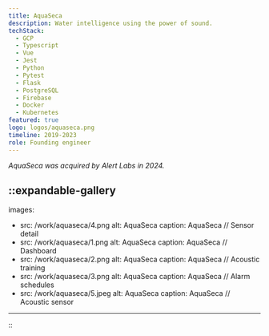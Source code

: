 ```yaml
---
title: AquaSeca
description: Water intelligence using the power of sound.
techStack:
  - GCP
  - Typescript
  - Vue
  - Jest
  - Python
  - Pytest
  - Flask
  - PostgreSQL
  - Firebase
  - Docker
  - Kubernetes
featured: true
logo: logos/aquaseca.png
timeline: 2019-2023
role: Founding engineer
---
```


*AquaSeca was acquired by Alert Labs in 2024.*

::expandable-gallery
---
images:
  - src: /work/aquaseca/4.png
    alt: AquaSeca
    caption: AquaSeca // Sensor detail
  - src: /work/aquaseca/1.png
    alt: AquaSeca
    caption: AquaSeca // Dashboard
  - src: /work/aquaseca/2.png
    alt: AquaSeca
    caption: AquaSeca // Acoustic training
  - src: /work/aquaseca/3.png
    alt: AquaSeca
    caption: AquaSeca // Alarm schedules
  - src: /work/aquaseca/5.jpeg
    alt: AquaSeca
    caption: AquaSeca // Acoustic sensor
---
::
